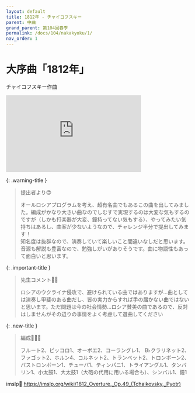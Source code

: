 ```yaml
---
layout: default
title: 1812年 - チャイコフスキー
parent: 中曲
grand_parent: 第104回春季
permalink: /docs/104/nakakyoku/1/
nav_order: 1
---
```


# 大序曲「1812年」

チャイコフスキー作曲

<iframe width="370" height="210" src="https://www.youtube.com/embed/y9zYbwDqZUs?si=L0XByKirEy6eeHXy" title="YouTube video player" frameborder="0" allow="accelerometer; autoplay; clipboard-write; encrypted-media; gyroscope; picture-in-picture; web-share" allowfullscreen></iframe>

{: .warning-title }
> 提出者より😍
>
> オールロシアプログラムを考え、超有名曲でもあるこの曲を出してみました。編成がかなり大きい曲なのでしむすで実現するのは大変な気もするのですが（しかも打楽器が大変、鐘持ってない気もする）、やってみたい気持ちはあるし、曲案が少ないようなので、チャレンジ半分で提出してみます！<br>知名度は抜群なので、演奏していて楽しいこと間違いなしだと思います。音源も解説も豊富なので、勉強しがいがありそうです。曲に物語性もあって面白いと思います。

{: .important-title }
> 先生コメント🤵‍♂️
>
> ロシアのウクライナ侵攻で、避けられている曲ではありますが…曲としては演奏し甲斐のある曲だし、皆の実力からすれば手の届かない曲ではないと思います。ただ問題は今の社会情勢…ロシア賛美の曲であるので、反対はしませんがその辺りの事情をよく考慮して選曲してください

{: .new-title }
> 編成🎻🎺🥁
>
> フルート2、ピッコロ1、オーボエ2、コーラングレ1、 B♭クラリネット2、ファゴット2、ホルン4、コルネット2、トランペット2、トロンボーン2、バストロンボーン1、チューバ1、ティンパニ1、トライアングル1、タンバリン1、小太鼓1、大太鼓1（大砲の代用に用いる場合も）、シンバル1、鐘1

imslp🎼
<a href="https://imslp.org/wiki/1812_Overture,_Op.49_(Tchaikovsky,_Pyotr)">https://imslp.org/wiki/1812_Overture,_Op.49_(Tchaikovsky,_Pyotr)</a>